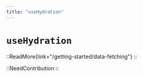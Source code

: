 ```yaml
---
title: "useHydration"
---
```


# `useHydration`

::ReadMore{link="/getting-started/data-fetching"}
::

::NeedContribution
::
